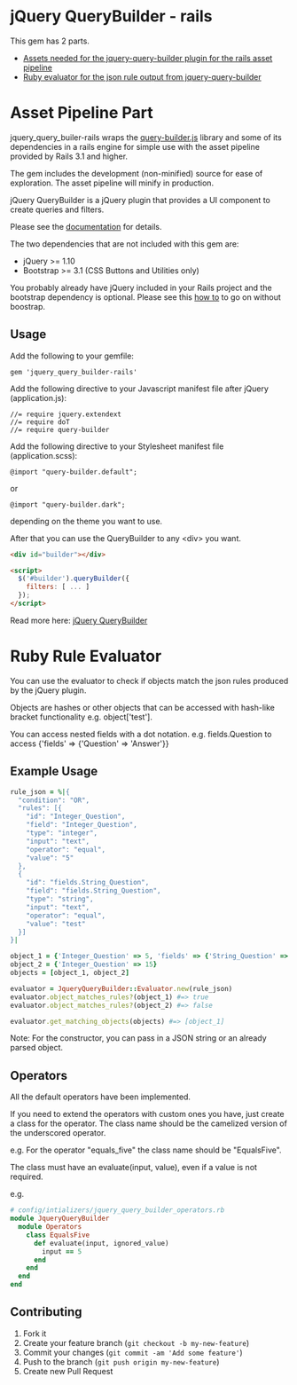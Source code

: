 # jQuery QueryBuilder - rails

This gem has 2 parts.
- [Assets needed for the jquery-query-builder plugin for the rails asset pipeline](#asset-pipeline-part)
- [Ruby evaluator for the json rule output from jquery-query-builder](#ruby-rule-evaluator)

# Asset Pipeline Part

jquery_query_builer-rails wraps the [query-builder.js](http://querybuilder.js.org//) library
and some of its dependencies in a rails engine for simple use with the asset pipeline provided by Rails 3.1 and higher.

The gem includes the development (non-minified) source for ease of exploration.
The asset pipeline will minify in production.

jQuery QueryBuilder is a jQuery plugin that provides a UI component to create queries and filters.

Please see the [documentation](http://querybuilder.js.org/) for details.

The two dependencies that are not included with this gem are:
- jQuery >= 1.10
- Bootstrap >= 3.1 (CSS Buttons and Utilities only)

You probably already have jQuery included in your Rails project and the bootstrap dependency is optional.
Please see this [how to](http://querybuilder.js.org/dev/no-bootstrap.html) to go on without boostrap.

## Usage

Add the following to your gemfile:

    gem 'jquery_query_builder-rails'

Add the following directive to your Javascript manifest file after jQuery (application.js):

    //= require jquery.extendext
    //= require doT
    //= require query-builder

Add the following directive to your Stylesheet manifest file (application.scss):

    @import "query-builder.default";
or

    @import "query-builder.dark";

depending on the theme you want to use.

After that you can use the QueryBuilder to any \<div\> you want.
```html
<div id="builder"></div>

<script>
  $('#builder').queryBuilder({
    filters: [ ... ]
  });
</script>
```
Read more here:
[jQuery QueryBuilder](http://querybuilder.js.org//)

# Ruby Rule Evaluator

You can use the evaluator to check if objects match the json rules produced by the jQuery plugin.

Objects are hashes or other objects that can be accessed with hash-like bracket functionality e.g. object['test'].

You can access nested fields with a dot notation.
e.g. fields.Question to access {'fields' => {'Question' => 'Answer'}}

## Example Usage
```ruby
rule_json = %|{
  "condition": "OR",
  "rules": [{
    "id": "Integer_Question",
    "field": "Integer_Question",
    "type": "integer",
    "input": "text",
    "operator": "equal",
    "value": "5"
  },
  {
    "id": "fields.String_Question",
    "field": "fields.String_Question",
    "type": "string",
    "input": "text",
    "operator": "equal",
    "value": "test"
  }]
}|

object_1 = {'Integer_Question' => 5, 'fields' => {'String_Question' => 'test'}}
object_2 = {'Integer_Question' => 15}
objects = [object_1, object_2]

evaluator = JqueryQueryBuilder::Evaluator.new(rule_json)
evaluator.object_matches_rules?(object_1) #=> true
evaluator.object_matches_rules?(object_2) #=> false

evaluator.get_matching_objects(objects) #=> [object_1]
```

Note: For the constructor, you can pass in a JSON string or an already parsed object.

## Operators

All the default operators have been implemented.

If you need to extend the operators with custom ones you have, just create a class for the operator.
The class name should be the camelized version of the underscored operator.

e.g. For the operator "equals_five" the class name should be "EqualsFive".

The class must have an evaluate(input, value), even if a value is not required.

e.g.
```ruby
# config/intializers/jquery_query_builder_operators.rb
module JqueryQueryBuilder
  module Operators
    class EqualsFive
      def evaluate(input, ignored_value)
        input == 5
      end
    end
  end
end
```

## Contributing

1. Fork it
2. Create your feature branch (`git checkout -b my-new-feature`)
3. Commit your changes (`git commit -am 'Add some feature'`)
4. Push to the branch (`git push origin my-new-feature`)
5. Create new Pull Request
